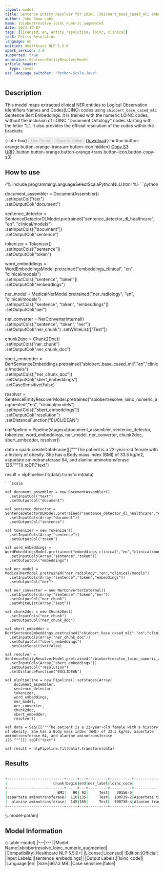 ```yaml
---
layout: model
title: Sentence Entity Resolver for LOINC (sbiobert_base_cased_mli embeddings)
author: John Snow Labs
name: sbiobertresolve_loinc_numeric_augmented
date: 2024-10-07
tags: [licensed, en, entity_resolution, loinc, clinical]
task: Entity Resolution
language: en
edition: Healthcare NLP 5.5.0
spark_version: 3.0
supported: true
annotator: SentenceEntityResolverModel
article_header:
  type: cover
use_language_switcher: "Python-Scala-Java"
---
```


## Description

This model maps extracted clinical NER entities to Logical Observation Identifiers Names and Codes(LOINC) codes using `sbiobert_base_cased_mli` Sentence Bert Embeddings. It is trained with the numeric LOINC codes, without the inclusion of LOINC "Document Ontology" codes starting with the letter "L". 
It also provides the official resolution of the codes within the brackets.

{:.btn-box}
<button class="button button-orange" disabled>Live Demo</button>
<button class="button button-orange" disabled>Open in Colab</button>
[Download](https://s3.amazonaws.com/auxdata.johnsnowlabs.com/clinical/models/sbiobertresolve_loinc_numeric_augmented_en_5.5.0_3.0_1728331598728.zip){:.button.button-orange.button-orange-trans.arr.button-icon.hidden}
[Copy S3 URI](s3://auxdata.johnsnowlabs.com/clinical/models/sbiobertresolve_loinc_numeric_augmented_en_5.5.0_3.0_1728331598728.zip){:.button.button-orange.button-orange-trans.button-icon.button-copy-s3}

## How to use



<div class="tabs-box" markdown="1">
{% include programmingLanguageSelectScalaPythonNLU.html %}
```python

document_assembler = DocumentAssembler()\
	.setInputCol("text")\
	.setOutputCol("document")

sentence_detector = SentenceDetectorDLModel.pretrained("sentence_detector_dl_healthcare", "en", "clinical/models") \
	.setInputCols(["document"]) \
	.setOutputCol("sentence")

tokenizer = Tokenizer()\
	.setInputCols(["sentence"])\
	.setOutputCol("token")

word_embeddings = WordEmbeddingsModel.pretrained("embeddings_clinical", "en", "clinical/models")\
	.setInputCols(["sentence", "token"])\
	.setOutputCol("embeddings")

ner_model = MedicalNerModel.pretrained("ner_radiology", "en", "clinical/models") \
	.setInputCols(["sentence", "token", "embeddings"]) \
	.setOutputCol("ner")

ner_converter = NerConverterInternal() \
 	  .setInputCols(["sentence", "token", "ner"]) \
	  .setOutputCol("ner_chunk")	  .setWhiteList(["Test"])

chunk2doc = Chunk2Doc()\
  	.setInputCols("ner_chunk")\
  	.setOutputCol("ner_chunk_doc")

sbert_embedder = BertSentenceEmbeddings.pretrained("sbiobert_base_cased_mli","en","clinical/models")\
	  .setInputCols(["ner_chunk_doc"])\
	  .setOutputCol("sbert_embeddings")\
	  .setCaseSensitive(False)

resolver = SentenceEntityResolverModel.pretrained("sbiobertresolve_loinc_numeric_augmented","en", "clinical/models") \
	  .setInputCols(["sbert_embeddings"]) \
	  .setOutputCol("resolution")\
	  .setDistanceFunction("EUCLIDEAN")


nlpPipeline = Pipeline(stages=[document_assembler,
                               sentence_detector,
                               tokenizer,
                               word_embeddings,
                               ner_model,
                               ner_converter,
                               chunk2doc,
                               sbert_embedder,
                               resolver])

data = spark.createDataFrame([["""The patient is a 22-year-old female with a history of obesity. She has a Body mass index (BMI) of 33.5 kg/m2, aspartate aminotransferase 64, and alanine aminotransferase 126."""]]).toDF("text")

result = nlpPipeline.fit(data).transform(data)

```
```scala

val document_assembler = new DocumentAssembler()
  .setInputCol("text")
  .setOutputCol("document")

val sentence_detector = SentenceDetectorDLModel.pretrained("sentence_detector_dl_healthcare","en","clinical/models")
  .setInputCols(Array("document"))
  .setOutputCol("sentence")

val tokenizer = new Tokenizer()
  .setInputCols(Array("sentence"))
  .setOutputCol("token")

val word_embeddings = WordEmbeddingsModel.pretrained("embeddings_clinical","en","clinical/models")
  .setInputCols(Array("sentence","token"))
  .setOutputCol("embeddings")

val ner_model = MedicalNerModel.pretrained("ner_radiology","en","clinical/models")
  .setInputCols(Array("sentence","token","embeddings"))
  .setOutputCol("ner")

val ner_converter = new NerConverterInternal()
  .setInputCols(Array("sentence","token","ner"))
  .setOutputCol("ner_chunk")
  .setWhiteList(Array("Test"))

val chunk2doc = new Chunk2Doc()
  .setInputCols("ner_chunk")
  .setOutputCol("ner_chunk_doc")

val sbert_embedder = BertSentenceEmbeddings.pretrained("sbiobert_base_cased_mli","en","clinical/models")
  .setInputCols(Array("ner_chunk_doc"))
  .setOutputCol("sbert_embeddings")
  .setCaseSensitive(false)

val resolver = SentenceEntityResolverModel.pretrained("sbiobertresolve_loinc_numeric_augmented","en","clinical/models")
  .setInputCols(Array("sbert_embeddings"))
  .setOutputCol("resolution")
  .setDistanceFunction("EUCLIDEAN")

val nlpPipeline = new Pipeline().setStages(Array(
    document_assembler,
    sentence_detector,
    tokenizer,
    word_embeddings,
    ner_model,
    ner_converter,
    chunk2doc,
    sbert_embedder,
    resolver))

val data = Seq([["""The patient is a 22-year-old female with a history of obesity. She has a Body mass index (BMI) of 33.5 kg/m2, aspartate aminotransferase 64, and alanine aminotransferase 126."""]]).toDF("text")

val result = nlpPipeline.fit(data).transform(data)

```
</div>

## Results

```bash

+--------------------------+-----+---+---------+----------+------------------------------------------------------------+------------------------------------------------------------+------------------------------------------------------------+------------------------------------------------------------+
|                     chunk|begin|end|ner_label|loinc_code|                                                 description|                                                 resolutions|                                                   all_codes|                                                  aux_labels|
+--------------------------+-----+---+---------+----------+------------------------------------------------------------+------------------------------------------------------------+------------------------------------------------------------+------------------------------------------------------------+
|                       BMI|   90| 92|     Test|   39156-5|                         BMI [Body mass index (BMI) [Ratio]]|BMI [Body mass index (BMI) [Ratio]]:::BM [IDH1 gene exon ...|39156-5:::100305-2:::100225-2:::38410-7:::72087-0:::33573...|Observation:::Observation:::Observation:::Observation:::O...|
|aspartate aminotransferase|  110|135|     Test|  100739-2|Aspartate transaminase [Aspartate aminotransferase.macrom...|Aspartate transaminase [Aspartate aminotransferase.macrom...|100739-2:::43822-6:::77063-6:::53877-7:::100738-4:::21081...|Observation:::Observation:::Observation:::Observation:::O...|
|  alanine aminotransferase|  145|168|     Test|  100738-4|Alanine transaminase [Alanine aminotransferase.macromolec...|Alanine transaminase [Alanine aminotransferase.macromolec...|100738-4:::100739-2:::69383-8:::59245-1:::25302-1:::43822...|Observation:::Observation:::Observation:::Observation:::O...|
+--------------------------+-----+---+---------+----------+------------------------------------------------------------+------------------------------------------------------------+------------------------------------------------------------+------------------------------------------------------------+

```

{:.model-param}
## Model Information

{:.table-model}
|---|---|
|Model Name:|sbiobertresolve_loinc_numeric_augmented|
|Compatibility:|Healthcare NLP 5.5.0+|
|License:|Licensed|
|Edition:|Official|
|Input Labels:|[sentence_embeddings]|
|Output Labels:|[loinc_code]|
|Language:|en|
|Size:|667.3 MB|
|Case sensitive:|false|